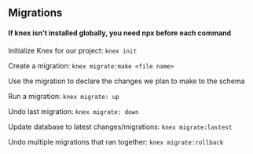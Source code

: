 ## Migrations

#### If knex isn't installed globally, you need npx before each command

Initialize Knex for our project: `knex init`

Create a migration: `knex migrate:make <file name>`

Use the migration to declare the changes we plan to make to the schema

Run a migration: `knex migrate: up`

Undo last migration: `knex migrate: down`

Update database to latest changes/migrations: `knex migrate:lastest`

Undo multiple migrations that ran together: `knex migrate:rollback`
